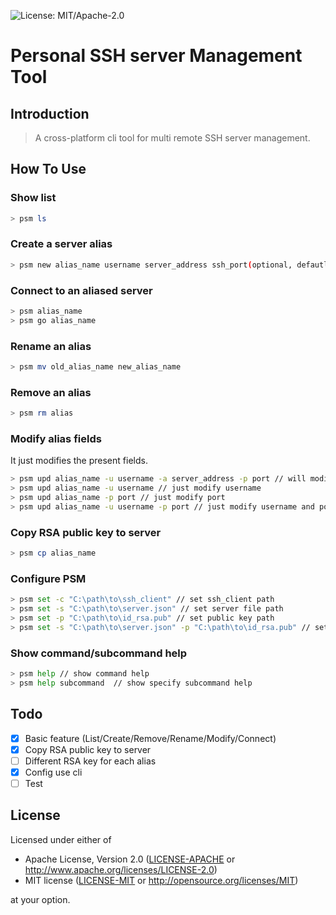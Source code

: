 ![License: MIT/Apache-2.0](https://img.shields.io/badge/license-MIT%2FApache--2.0-orange.svg)

# Personal SSH server Management Tool

## Introduction

> A cross-platform cli tool for multi remote SSH server management.

## How To Use

### Show list

```bash
> psm ls
```

### Create a server alias

```bash
> psm new alias_name username server_address ssh_port(optional, defautl is 22)
```

### Connect to an aliased server

```bash
> psm alias_name
> psm go alias_name
```

### Rename an alias

```bash
> psm mv old_alias_name new_alias_name
```

### Remove an alias

```bash
> psm rm alias
```

### Modify alias fields

It just modifies the present fields.

```bash
> psm upd alias_name -u username -a server_address -p port // will modifiy all fields
> psm upd alias_name -u username // just modify username
> psm upd alias_name -p port // just modify port
> psm upd alias_name -u username -p port // just modify username and port
```

### Copy RSA public key to server


```bash
> psm cp alias_name
```

### Configure PSM

```bash
> psm set -c "C:\path\to\ssh_client" // set ssh_client path
> psm set -s "C:\path\to\server.json" // set server file path
> psm set -p "C:\path\to\id_rsa.pub" // set public key path
> psm set -s "C:\path\to\server.json" -p "C:\path\to\id_rsa.pub" // set server file path and public key path in one time 
```

### Show command/subcommand help

```bash
> psm help // show command help
> psm help subcommand  // show specify subcommand help
```

## Todo

- [x] Basic feature (List/Create/Remove/Rename/Modify/Connect)
- [x] Copy RSA public key to server
- [ ] Different RSA key for each alias
- [x] Config use cli
- [ ] Test

## License

Licensed under either of

 * Apache License, Version 2.0
   ([LICENSE-APACHE](LICENSE-APACHE) or http://www.apache.org/licenses/LICENSE-2.0)
 * MIT license
   ([LICENSE-MIT](LICENSE-MIT) or http://opensource.org/licenses/MIT)

at your option.
